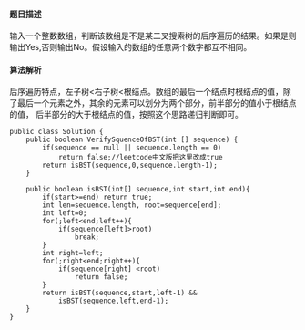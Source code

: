 #### 题目描述
输入一个整数数组，判断该数组是不是某二叉搜索树的后序遍历的结果。如果是则输出Yes,否则输出No。假设输入的数组的任意两个数字都互不相同。
#### 算法解析
后序遍历特点，左子树<右子树<根结点。数组的最后一个结点时根结点的值，除了最后一个元素之外，其余的元素可以划分为两个部分，前半部分的值小于根结点的值，
后半部分的大于根结点的值，按照这个思路递归判断即可。
```
public class Solution {
    public boolean VerifySquenceOfBST(int [] sequence) {
        if(sequence == null || sequence.length == 0)
            return false;//leetcode中文版把这里改成true
        return isBST(sequence,0,sequence.length-1);
    }
    
    public boolean isBST(int[] sequence,int start,int end){
        if(start>=end) return true;
        int len=sequence.length, root=sequence[end];
        int left=0;
        for(;left<end;left++){
            if(sequence[left]>root)
                break;
        }
        int right=left;
        for(;right<end;right++){
            if(sequence[right] <root)
                return false;
        }
        return isBST(sequence,start,left-1) &&
            isBST(sequence,left,end-1);
    }
}
```
